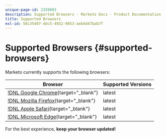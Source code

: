 ```yaml
---
unique-page-id: 2359893
description: Supported Browsers - Marketo Docs - Product Documentation
title: Supported Browsers
exl-id: 58c35407-ddc5-4932-9853-aeb4d47bab7f
---
```

# Supported Browsers {#supported-browsers}

Marketo currently supports the following browsers:

| Browser |Supported Versions |
|---|---|
| [!DNL Google Chrome](#https://www.google.com/intl/en/chrome/browser/){target="_blank"} |latest |
| [!DNL Mozilla Firefox](#https://www.mozilla.org/en-US/firefox/new/){target="_blank"} |latest |
| [!DNL Apple Safari](#https://www.apple.com/safari/){target="_blank"} |latest |
| [!DNL Microsoft Edge](#https://www.microsoft.com/en-us/windows/microsoft-edge){target="_blank"} |latest |

For the best experience, **keep your browser updated**!
